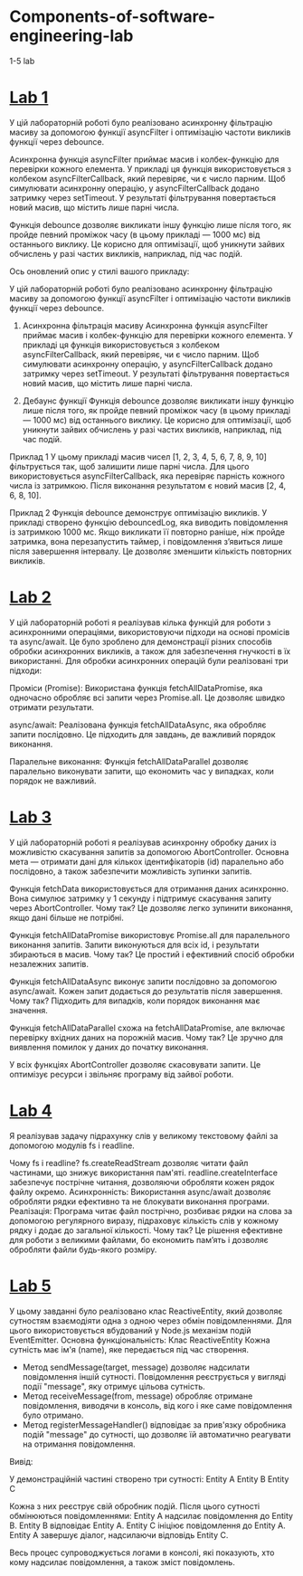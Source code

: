 # Components-of-software-engineering-lab
1-5 lab
# [Lab 1](https://github.com/Maks-Ytka/Components-of-software-engineering-lab/blob/main/Lab1.js)
У цій лабораторній роботі було реалізовано асинхронну фільтрацію масиву за допомогою функції asyncFilter і оптимізацію частоти викликів функції через debounce.

Асинхронна функція asyncFilter приймає масив і колбек-функцію для перевірки кожного елемента. У прикладі ця функція використовується з колбеком asyncFilterCallback, який перевіряє, чи є число парним. Щоб симулювати асинхронну операцію, у asyncFilterCallback додано затримку через setTimeout. У результаті фільтрування повертається новий масив, що містить лише парні числа.

Функція debounce дозволяє викликати іншу функцію лише після того, як пройде певний проміжок часу (в цьому прикладі — 1000 мс) від останнього виклику. Це корисно для оптимізації, щоб уникнути зайвих обчислень у разі частих викликів, наприклад, під час подій.


Ось оновлений опис у стилі вашого прикладу:

У цій лабораторній роботі було реалізовано асинхронну фільтрацію масиву за допомогою функції asyncFilter і оптимізацію частоти викликів функції через debounce.

1. Асинхронна фільтрація масиву
Асинхронна функція asyncFilter приймає масив і колбек-функцію для перевірки кожного елемента. У прикладі ця функція використовується з колбеком asyncFilterCallback, який перевіряє, чи є число парним. Щоб симулювати асинхронну операцію, у asyncFilterCallback додано затримку через setTimeout. У результаті фільтрування повертається новий масив, що містить лише парні числа.

2. Дебаунс функції
Функція debounce дозволяє викликати іншу функцію лише після того, як пройде певний проміжок часу (в цьому прикладі — 1000 мс) від останнього виклику. Це корисно для оптимізації, щоб уникнути зайвих обчислень у разі частих викликів, наприклад, під час подій.

Приклад 1
У цьому прикладі масив чисел [1, 2, 3, 4, 5, 6, 7, 8, 9, 10] фільтрується так, щоб залишити лише парні числа. Для цього використовується asyncFilterCallback, яка перевіряє парність кожного числа із затримкою. Після виконання результатом є новий масив [2, 4, 6, 8, 10].

Приклад 2
Функція debounce демонструє оптимізацію викликів. У прикладі створено функцію debouncedLog, яка виводить повідомлення із затримкою 1000 мс. Якщо викликати її повторно раніше, ніж пройде затримка, вона перезапустить таймер, і повідомлення з’явиться лише після завершення інтервалу. Це дозволяє зменшити кількість повторних викликів.
# [Lab 2](https://github.com/Maks-Ytka/Components-of-software-engineering-lab/blob/main/Lab2.js)
У цій лабораторній роботі я реалізував кілька функцій для роботи з асинхронними операціями, використовуючи підходи на основі промісів та async/await. Це було зроблено для демонстрації різних способів обробки асинхронних викликів, а також для забезпечення гнучкості в їх використанні.
Для обробки асинхронних операцій були реалізовані три підходи:

Проміси (Promise):
Використана функція fetchAllDataPromise, яка одночасно обробляє всі запити через Promise.all. Це дозволяє швидко отримати результати.

async/await:
Реалізована функція fetchAllDataAsync, яка обробляє запити послідовно. Це підходить для завдань, де важливий порядок виконання.

Паралельне виконання:
Функція fetchAllDataParallel дозволяє паралельно виконувати запити, що економить час у випадках, коли порядок не важливий.
# [Lab 3](https://github.com/Maks-Ytka/Components-of-software-engineering-lab/blob/main/Lab3.js)
У цій лабораторній роботі я реалізував асинхронну обробку даних із можливістю скасування запитів за допомогою AbortController. Основна мета — отримати дані для кількох ідентифікаторів (id) паралельно або послідовно, а також забезпечити можливість зупинки запитів.

Функція fetchData використовується для отримання даних асинхронно. Вона симулює затримку у 1 секунду і підтримує скасування запиту через AbortController. Чому так? Це дозволяє легко зупинити виконання, якщо дані більше не потрібні.

Функція fetchAllDataPromise використовує Promise.all для паралельного виконання запитів. Запити виконуються для всіх id, і результати збираються в масив. Чому так? Це простий і ефективний спосіб обробки незалежних запитів.

Функція fetchAllDataAsync виконує запити послідовно за допомогою async/await. Кожен запит додається до результатів після завершення. Чому так? Підходить для випадків, коли порядок виконання має значення.

Функція fetchAllDataParallel cхожа на fetchAllDataPromise, але включає перевірку вхідних даних на порожній масив. Чому так? Це зручно для виявлення помилок у даних до початку виконання.

У всіх функціях AbortController дозволяє скасовувати запити. Це оптимізує ресурси і звільняє програму від зайвої роботи.
# [Lab 4](https://github.com/Maks-Ytka/Components-of-software-engineering-lab/blob/main/Lab4.js)
Я реалізував задачу підрахунку слів у великому текстовому файлі за допомогою модулів fs і readline.

Чому fs і readline? fs.createReadStream дозволяє читати файл частинами, що знижує використання пам'яті. readline.createInterface забезпечує пострічне читання, дозволяючи обробляти кожен рядок файлу окремо.
Асинхронність:
Використання async/await дозволяє обробляти рядки ефективно та не блокувати виконання програми.
Реалізація:
Програма читає файл пострічно, розбиває рядки на слова за допомогою регулярного виразу, підраховує кількість слів у кожному рядку і додає до загальної кількості.
Чому так? Це рішення ефективне для роботи з великими файлами, бо економить пам’ять і дозволяє обробляти файли будь-якого розміру.
# [Lab 5](https://github.com/Maks-Ytka/Components-of-software-engineering-lab/blob/main/Lab5.js)
У цьому завданні було реалізовано клас ReactiveEntity, який дозволяє сутностям взаємодіяти одна з одною через обмін повідомленнями. Для цього використовується вбудований у Node.js механізм подій EventEmitter.
Основна функціональність:
Клас ReactiveEntity
Кожна сутність має ім'я (name), яке передається під час створення.

- Метод sendMessage(target, message) дозволяє надсилати повідомлення іншій сутності. Повідомлення реєструється у вигляді події "message", яку отримує цільова сутність.
- Метод receiveMessage(from, message) обробляє отримане повідомлення, виводячи в консоль, від кого і яке саме повідомлення було отримано.
- Метод registerMessageHandler() відповідає за прив'язку обробника подій "message" до сутності, що дозволяє їй автоматично реагувати на отримання повідомлення.
  
Вивід:

У демонстраційній частині створено три сутності: Entity A Entity B Entity C

Кожна з них реєструє свій обробник подій. Після цього сутності обмінюються повідомленнями:
Entity A надсилає повідомлення до Entity B.
Entity B відповідає Entity A.
Entity C ініціює повідомлення до Entity A.
Entity A завершує діалог, надсилаючи відповідь Entity C.

Весь процес супроводжується логами в консолі, які показують, хто кому надсилає повідомлення, а також зміст повідомлень.
